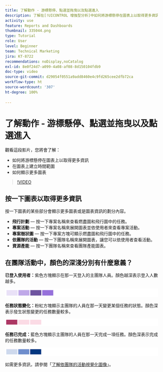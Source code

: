 ```yaml
---
title: 了解動作 - 游標懸停、點選並拖曳以及點選進入
description: 了解在[!UICONTROL 增強型分析]中如何將游標懸停在圖表上以取得更多資訊、在圖表上建立時間範圍以及顯示更多圖表。
activity: use
feature: Reports and Dashboards
thumbnail: 335044.png
type: Tutorial
role: User
level: Beginner
team: Technical Marketing
jira: KT-8722
recommendations: noDisplay,noCatalog
exl-id: 8e0f24d7-a099-4a08-af08-8d150104fdb9
doc-type: video
source-git-commit: d29054f0551a9add8460e4c9fd265cee2dfb72ca
workflow-type: ht
source-wordcount: '307'
ht-degree: 100%

---
```


# 了解動作 - 游標懸停、點選並拖曳以及點選進入

觀看這段影片，您將會了解：

* 如何將游標懸停在圖表上以取得更多資訊
* 在圖表上建立時間範圍
* 如何顯示更多圖表

>[!VIDEO](https://video.tv.adobe.com/v/335044/?quality=12&learn=on)

## 按一下圖表以取得更多資訊

按一下圖表的某些部分會顯示更多圖表或是圖表資訊的劃分內容。

* **飛行計劃** — 按一下專案名稱來查看燃盡圖和飛行圖中的任務。
* **專案活動** — 按一下專案名稱來展開圖表並依使用者來查看專案活動。
* **專案樹狀圖** — 按一下專案方塊可顯示燃盡圖和飛行圖中的任務。
* **依團隊的活動** — 按一下團隊名稱來展開圖表，讓您可以依使用者查看活動。
* **資源產能** — 按一下團隊名稱來查看團隊產能圖表。

## 在團隊活動中，顏色的深淺分別有什麼意義？

**已登入使用者：**&#x200B;紫色方塊顯示在那一天登入的主團隊人員。顏色越深表示登入人數越多。

![影像顯示紫色色調方塊](assets/purple-shaded-boxes.png)

**任務狀態變化：**&#x200B;粉紅方塊顯示主團隊的人員在那一天變更某個任務的狀態。顏色深表示發生狀態變更的任務數量較多。

![影像顯示粉紅色調方塊](assets/pink-shaded-boxes.png)

**任務已完成：**&#x200B;藍色方塊顯示主團隊的人員在那一天完成一項任務。顏色深表示完成的任務數量較多。

![影像顯示藍色色調方塊](assets/blue-shaded-boxes.png)

如需更多資訊，請參閱「[了解依團隊的活動視覺化圖像](https://experienceleague.adobe.com/docs/workfront/using/reporting/enhanced-analytics/activity-by-team-overview.html?lang=zh-Hant)」。
